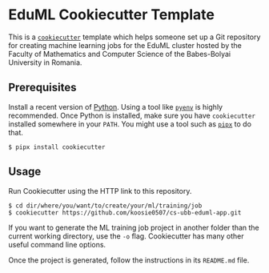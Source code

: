# EduML Cookiecutter Template

This is a [`cookiecutter`](https://github.com/cookiecutter/cookiecutter)
template which helps someone set up a Git repository for creating machine
learning jobs for the EduML cluster hosted by the Faculty of Mathematics and
Computer Science of the Babes-Bolyai University in Romania.

## Prerequisites

Install a recent version of [Python](https://www.python.org). Using a tool like
[`pyenv`](https://github.com/pyenv/pyenv) is highly recommended. Once Python is
installed, make sure you have `cookiecutter` installed somewhere in your `PATH`.
You might use a tool such as [`pipx`](https://github.com/pypa/pipx) to do that.

```shell
$ pipx install cookiecutter
```

## Usage

Run Cookiecutter using the HTTP link to this repository.

```shell
$ cd dir/where/you/want/to/create/your/ml/training/job
$ cookiecutter https://github.com/koosie0507/cs-ubb-eduml-app.git
```

If you want to generate the ML training job project in another folder than the
current working directory, use the `-o` flag. Cookiecutter has many other
useful command line options.

Once the project is generated, follow the instructions in its `README.md` file.